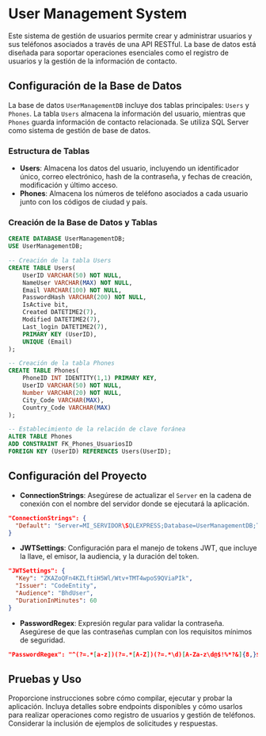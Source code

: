 # User Management System

Este sistema de gestión de usuarios permite crear y administrar usuarios y sus teléfonos asociados a través de una API RESTful. La base de datos está diseñada para soportar operaciones esenciales como el registro de usuarios y la gestión de la información de contacto.

## Configuración de la Base de Datos

La base de datos `UserManagementDB` incluye dos tablas principales: `Users` y `Phones`. La tabla `Users` almacena la información del usuario, mientras que `Phones` guarda información de contacto relacionada. Se utiliza SQL Server como sistema de gestión de base de datos.

### Estructura de Tablas

- **Users**: Almacena los datos del usuario, incluyendo un identificador único, correo electrónico, hash de la contraseña, y fechas de creación, modificación y último acceso.
- **Phones**: Almacena los números de teléfono asociados a cada usuario junto con los códigos de ciudad y país.

### Creación de la Base de Datos y Tablas

```sql
CREATE DATABASE UserManagementDB;
USE UserManagementDB;

-- Creación de la tabla Users
CREATE TABLE Users(
    UserID VARCHAR(50) NOT NULL,
    NameUser VARCHAR(MAX) NOT NULL,
    Email VARCHAR(100) NOT NULL,
    PasswordHash VARCHAR(200) NOT NULL,
    IsActive bit,
    Created DATETIME2(7),
    Modified DATETIME2(7),
    Last_login DATETIME2(7),
    PRIMARY KEY (UserID),
    UNIQUE (Email)
);

-- Creación de la tabla Phones
CREATE TABLE Phones(
    PhoneID INT IDENTITY(1,1) PRIMARY KEY,
    UserID VARCHAR(50) NOT NULL,
    Number VARCHAR(20) NOT NULL,
    City_Code VARCHAR(MAX),
    Country_Code VARCHAR(MAX)
);

-- Establecimiento de la relación de clave foránea
ALTER TABLE Phones 
ADD CONSTRAINT FK_Phones_UsuariosID
FOREIGN KEY (UserID) REFERENCES Users(UserID);
```

## Configuración del Proyecto

- **ConnectionStrings**: Asegúrese de actualizar el `Server` en la cadena de conexión con el nombre del servidor donde se ejecutará la aplicación.

```json
"ConnectionStrings": {
  "Default": "Server=MI_SERVIDOR\SQLEXPRESS;Database=UserManagementDB;Trusted_Connection=True;MultipleActiveResultSets=True;TrustServerCertificate=True"
}
```

- **JWTSettings**: Configuración para el manejo de tokens JWT, que incluye la llave, el emisor, la audiencia, y la duración del token.

```json
"JWTSettings": {
  "Key": "ZKAZoQFn4KZLftiH5Wl/Wtv+TMT4wpoS9QViaPIk",
  "Issuer": "CodeEntity",
  "Audience": "BhdUser",
  "DurationInMinutes": 60
}
```

- **PasswordRegex**: Expresión regular para validar la contraseña. Asegúrese de que las contraseñas cumplan con los requisitos mínimos de seguridad.

```json
"PasswordRegex": "^(?=.*[a-z])(?=.*[A-Z])(?=.*\d)[A-Za-z\d@$!%*?&]{8,}$"
```

## Pruebas y Uso

Proporcione instrucciones sobre cómo compilar, ejecutar y probar la aplicación. Incluya detalles sobre endpoints disponibles y cómo usarlos para realizar operaciones como registro de usuarios y gestión de teléfonos. Considerar la inclusión de ejemplos de solicitudes y respuestas.
